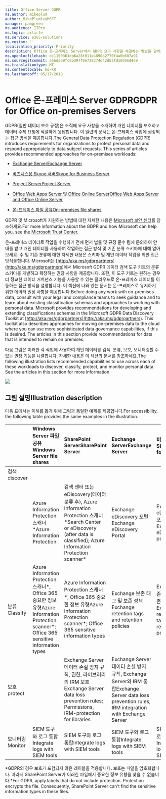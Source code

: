 ```yaml
---
title: Office Server GDPR
ms.author: mikeplum
author: MikePlumleyMSFT
manager: pamgreen
ms.audience: ITPro
ms.topic: article
ms.service: o365-solutions
ms.custom: ''
localization_priority: Priority
description: Office 온-프레미스 Server에서 GDPR 요구 사항을 해결하는 방법을 알아보세요.
ms.openlocfilehash: dc1150361db6a28f011e4890a2770f4a6b607a91
ms.sourcegitcommit: aabd369fc8b397f9e738374d42d8afd18b96d469
ms.translationtype: HT
ms.contentlocale: ko-KR
ms.lasthandoff: 05/17/2018
---
```

# <a name="gdpr-for-office-on-premises-servers"></a><span data-ttu-id="3a15c-103">Office 온-프레미스 Server GDPR</span><span class="sxs-lookup"><span data-stu-id="3a15c-103">GDPR for Office on-premises Servers</span></span>

<span data-ttu-id="3a15c-p101">GDPR(일반 데이터 보호 규정)은 조직에 요구 사항을 소개하여 개인 데이터를 보호하고 데이터 주체 요청에 적절하게 응답합니다. 이 일련의 문서는 온-프레미스 작업에 권장되는 접근 방식을 제공합니다.</span><span class="sxs-lookup"><span data-stu-id="3a15c-p101">The General Data Protection Regulation (GDPR) introduces requirements for organizations to protect personal data and respond appropriately to data subject requests. This series of articles provides recommended approaches for on-premises workloads:</span></span>

-   [<span data-ttu-id="3a15c-106">Exchange Server</span><span class="sxs-lookup"><span data-stu-id="3a15c-106">Exchange Server</span></span>](gdpr-for-exchange-server.md)

-   [<span data-ttu-id="3a15c-107">비즈니스용 Skype 서버</span><span class="sxs-lookup"><span data-stu-id="3a15c-107">Skype for Business Server</span></span>](gdpr-for-skype-for-business-server.md)

-   [<span data-ttu-id="3a15c-108">Project Server</span><span class="sxs-lookup"><span data-stu-id="3a15c-108">Project Server</span></span>](gdpr-for-project-server.md)

-   [<span data-ttu-id="3a15c-109">Office Web Apps Server 및 Office Online Server</span><span class="sxs-lookup"><span data-stu-id="3a15c-109">Office Web Apps Server and Office Online Server</span></span>](gdpr-for-office-online-server.md)

-   [<span data-ttu-id="3a15c-110">온-프레미스 파일 공유</span><span class="sxs-lookup"><span data-stu-id="3a15c-110">On-premises file shares</span></span>](gdpr-for-on-premises-file-shares.md)

<span data-ttu-id="3a15c-111">GDPR 및 Microsoft가 지원하는 방법에 대한 자세한 내용은 [Microsoft 보안 센터](https://www.microsoft.com/ko-KR/TrustCenter/Privacy/gdpr/default.aspx)를 참조하세요.</span><span class="sxs-lookup"><span data-stu-id="3a15c-111">For more information about the GDPR and how Microsoft can help you, see the [Microsoft Trust Center](https://www.microsoft.com/ko-KR/TrustCenter/Privacy/gdpr/default.aspx).</span></span>

<span data-ttu-id="3a15c-p102">온-프레미스 데이터로 작업을 수행하기 전에 먼저 법률 및 규정 준수 팀에 문의하여 안내를 받고 개인 데이터를 사용하여 작업하는 접근 방식 및 기존 분류 스키마에 대해 알아보세요. 수 및 기존 분류에 대한 자세한 내용은  스키마 및 개인 데이터 작업을 위한 접근 방식을합니다. Microsoft는 [http://aka.ms/gdprpartners](<http://aka.ms/gdprpartners>)에서 Microsoft GDPR 데이터 검색 도구 키트의 분류 스키마를 개발하고 확장하는 권장 사항을 제공합니다. 또한, 이 도구 키트는 원하는 경우 더 정교한 데이터 거버넌스 기능을 사용할 수 있는 클라우드로 온-프레미스 데이터를 이동하는 접근 방식을 설명합니다. 이 섹션에 나와 있는 문서는 온-프레미스로 유지하기 위한 데이터 권장 사항을 제공합니다.</span><span class="sxs-lookup"><span data-stu-id="3a15c-p102">Before doing any work with on-premises data, consult with your legal and compliance teams to seek guidance and to learn about existing classification schemas and approaches to working with personal data. Microsoft provides recommendations for developing and extending classifications schemas in the Microsoft GDPR Data Discovery Toolkit at [http://aka.ms/gdprpartners](<http://aka.ms/gdprpartners>). This toolkit also describes approaches for moving on-premises data to the cloud where you can use more sophisticated data governance capabilities, if this is desired. The articles in this section provide recommendations for data that is intended to remain on premises.</span></span>

<span data-ttu-id="3a15c-p103">다음 그림은 이러한 각 작업에 사용하여 개인 데이터를 검색, 분류, 보호, 모니터링할 수 있는 권장 기능을 나열합니다. 자세한 내용은 이 섹션의 문서를 참조하세요.</span><span class="sxs-lookup"><span data-stu-id="3a15c-p103">The following illustration lists recommended capabilities to use across each of these workloads to discover, classify, protect, and monitor personal data. See the articles in this section for more information.</span></span>

![](media/gdpr-for-office-servers_image1.png)

## <a name="illustration-description"></a><span data-ttu-id="3a15c-118">그림 설명</span><span class="sxs-lookup"><span data-stu-id="3a15c-118">Illustration description</span></span>

<span data-ttu-id="3a15c-119">다음 표에서는 이해를 돕기 위해 그림과 동일한 예제를 제공합니다.</span><span class="sxs-lookup"><span data-stu-id="3a15c-119">For accessibility, the following table provides the same examples in the illustration.</span></span>

|             |<span data-ttu-id="3a15c-120">Windows Server 파일 공유</span><span class="sxs-lookup"><span data-stu-id="3a15c-120">Windows Server file shares</span></span>|<span data-ttu-id="3a15c-121">SharePoint Server</span><span class="sxs-lookup"><span data-stu-id="3a15c-121">SharePoint Server</span></span>|<span data-ttu-id="3a15c-122">Exchange Server</span><span class="sxs-lookup"><span data-stu-id="3a15c-122">Exchange Server</span></span>|<span data-ttu-id="3a15c-123">비즈니스용 Skype</span><span class="sxs-lookup"><span data-stu-id="3a15c-123">Skype for Business</span></span>|<span data-ttu-id="3a15c-124">Project Server</span><span class="sxs-lookup"><span data-stu-id="3a15c-124">Project Server</span></span>|
|:------------|:-------------------------|:----------------|:--------------|:-----------------|:-------------|
|<span data-ttu-id="3a15c-125">검색</span><span class="sxs-lookup"><span data-stu-id="3a15c-125">discover
</span></span>|<span data-ttu-id="3a15c-126">Azure Information Protection 스캐너\*</span><span class="sxs-lookup"><span data-stu-id="3a15c-126">Azure Information Protection</span></span>|<span data-ttu-id="3a15c-127">검색 센터 또는 eDiscovery(데이터 분류 후), Azure Information Protection 스캐너\*</span><span class="sxs-lookup"><span data-stu-id="3a15c-127">Search Center or eDiscovery (after data is classified); Azure Information Protection scanner\*</span></span>|<span data-ttu-id="3a15c-128">Exchange eDiscovery 포털</span><span class="sxs-lookup"><span data-stu-id="3a15c-128">Exchange eDiscovery Portal</span></span>|<span data-ttu-id="3a15c-129">Exchange eDiscovery 포털</span><span class="sxs-lookup"><span data-stu-id="3a15c-129">Exchange eDiscovery portal</span></span>|<span data-ttu-id="3a15c-130">검색 및 내보내기용 SQL 스크립트</span><span class="sxs-lookup"><span data-stu-id="3a15c-130">SQL scripts for discovery and exporting</span></span>|
|<span data-ttu-id="3a15c-131">분류</span><span class="sxs-lookup"><span data-stu-id="3a15c-131">Classify</span></span>|<span data-ttu-id="3a15c-132">Azure Information Protection 스캐너\*, Office 365 중요한 정보 유형</span><span class="sxs-lookup"><span data-stu-id="3a15c-132">Azure Information Protection scanner\*; Office 365 sensitive information types</span></span>|<span data-ttu-id="3a15c-133">Azure Information Protection 스캐너\*, Office 365 중요한 정보 유형</span><span class="sxs-lookup"><span data-stu-id="3a15c-133">Azure Information Protection scanner\*; Office 365 sensitive information types</span></span>|<span data-ttu-id="3a15c-134">Exchange 보존 태그 및 보존 정책</span><span class="sxs-lookup"><span data-stu-id="3a15c-134">Exchange retention tags and retention policies</span></span>|<span data-ttu-id="3a15c-135">Exchange 보존 태그 및 보존 정책</span><span class="sxs-lookup"><span data-stu-id="3a15c-135">Exchange retention tags and retention policies</span></span>||
|<span data-ttu-id="3a15c-136">보호</span><span class="sxs-lookup"><span data-stu-id="3a15c-136">protect</span></span>||<span data-ttu-id="3a15c-137">Exchange Server 데이터 손실 방지 규칙, 권한, 라이브러리의 IRM 보호</span><span class="sxs-lookup"><span data-stu-id="3a15c-137">Exchange Server data loss prevention rules; Permissions, IRM-protection for libraries</span></span>|<span data-ttu-id="3a15c-138">Exchange Server 데이터 손실 방지 규칙, Exchange Server와 IRM 통합</span><span class="sxs-lookup"><span data-stu-id="3a15c-138">Exchange Server data loss prevention rules; IRM integration with Exchange Server</span></span>|||
|<span data-ttu-id="3a15c-139">모니터링</span><span class="sxs-lookup"><span data-stu-id="3a15c-139">Monitor</span></span>|<span data-ttu-id="3a15c-140">SIEM 도구와 로그 통합</span><span class="sxs-lookup"><span data-stu-id="3a15c-140">Integrate logs with SIEM tools</span></span>|<span data-ttu-id="3a15c-141">SIEM 도구와 로그 통합</span><span class="sxs-lookup"><span data-stu-id="3a15c-141">Integrate logs with SIEM tools</span></span>|<span data-ttu-id="3a15c-142">SIEM 도구와 로그 통합</span><span class="sxs-lookup"><span data-stu-id="3a15c-142">Integrate logs with SIEM tools</span></span>|<span data-ttu-id="3a15c-143">SIEM 도구와 로그 통합</span><span class="sxs-lookup"><span data-stu-id="3a15c-143">Integrate logs with SIEM tools</span></span>|<span data-ttu-id="3a15c-144">SIEM 도구와 로그 통합</span><span class="sxs-lookup"><span data-stu-id="3a15c-144">Integrate logs with SIEM tools</span></span>|

<span data-ttu-id="3a15c-p104">\*GDPR의 경우 보호가 포함되지 않은 레이블을 적용합니다. 보호는 파일을 암호화합니다. 따라서 SharePoint Server가 이러한 파일에서 중요한 정보 유형을 찾을 수 없습니다.</span><span class="sxs-lookup"><span data-stu-id="3a15c-p104">\*For GDPR, apply labels that do not include protection. Protection encrypts the file. Consequently, SharePoint Server can't find the sensitive information types in these files.</span></span>
